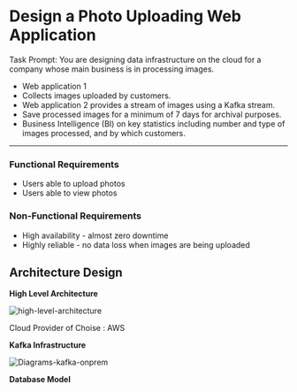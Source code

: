 # Design a Photo Uploading Web Application

Task Prompt:
You are designing data infrastructure on the cloud for a company whose main business is in processing images.

- Web application 1 
- Collects images uploaded by customers. 
- Web application 2 provides a stream of images using a Kafka stream. 
- Save processed images for a minimum of 7 days for archival purposes.
- Business Intelligence (BI) on key statistics including number and type of images processed, and by which customers.

-----------------------

### Functional Requirements
- Users able to upload photos
- Users able to view photos

### Non-Functional Requirements
- High availability - almost zero downtime
- Highly reliable - no data loss when images are being uploaded

## Architecture Design
<b>High Level Architecture</b>

![high-level-architecture](https://user-images.githubusercontent.com/14856777/161397571-f0109597-d733-4714-bb39-453e56ba25b0.jpg)

Cloud Provider of Choise : AWS

<b>Kafka Infrastructure</b>

![Diagrams-kafka-onprem](https://user-images.githubusercontent.com/14856777/161424701-505feb83-57bf-4857-91b1-6f24a5d82a9e.jpg)


<b>Database Model</b>

